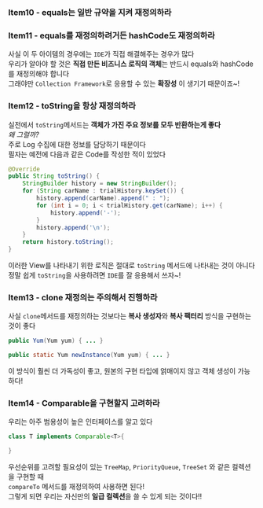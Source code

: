 ### Item10 - equals는 일반 규약을 지켜 재정의하라

### Item11 - equals를 재정의하려거든 hashCode도 재정의하라

사실 이 두 아이템의 경우에는 `IDE`가 직접 해결해주는 경우가 많다 <br>
우리가 알아야 할 것은 **직접 만든 비즈니스 로직의 객체**는 반드시 equals와 hashCode를 재정의해야 합니다 <br>
그래야만 `Collection Framework`로 응용할 수 있는 **확장성** 이 생기기 때문이죠~! <br>

### Item12 - toString을 항상 재정의하라

실전에서 `toString`메서드는 **객체가 가진 주요 정보를 모두 반환하는게 좋다** <br>
*왜 그럴까?* <br>
주로 Log 수집에 대한 정보를 담당하기 때문이다 <br>
필자는 예전에 다음과 같은 Code를 작성한 적이 있었다 <br>
```java
@Override
public String toString() {
    StringBuilder history = new StringBuilder();
    for (String carName : trialHistory.keySet()) {
        history.append(carName).append(" : ");
        for (int i = 0; i < trialHistory.get(carName); i++) {
            history.append('-');
        }
        history.append('\n');
    }
    return history.toString();
}
```
이러한 View를 나타내기 위한 로직은 절대로 `toString` 메서드에 나타내는 것이 아니다 <br>
정말 쉽게 `toString`을 사용하려면 `IDE`를 잘 응용해서 쓰자~!

### Item13 - clone 재정의는 주의해서 진행하라

사실 `clone`메서드를 재정의하는 것보다는 **복사 생성자**와 **복사 팩터리** 방식을 구현하는 것이 좋다
```java
public Yum(Yum yum) { ... }

public static Yum newInstance(Yum yum) { ... } 
```
이 방식이 훨씬 더 가독성이 좋고, 원본의 구현 타입에 얽매이지 않고 객체 생성이 가능하다!

### Item14 - Comparable을 구현할지 고려하라

우리는 아주 범용성이 높은 인터페이스를 알고 있다 <br>
```java
class T implements Comparable<T>{

}
```
우선순위를 고려할 필요성이 있는 `TreeMap`, `PriorityQueue`, `TreeSet` 와 같은 컬렉션을 구현할 때 <br>
`compareTo` 메서드를 재정의하여 사용하면 된다! <br>
그렇게 되면 우리는 자신만의 **일급 컬렉션**을 쓸 수 있게 되는 것이다!! <br>

